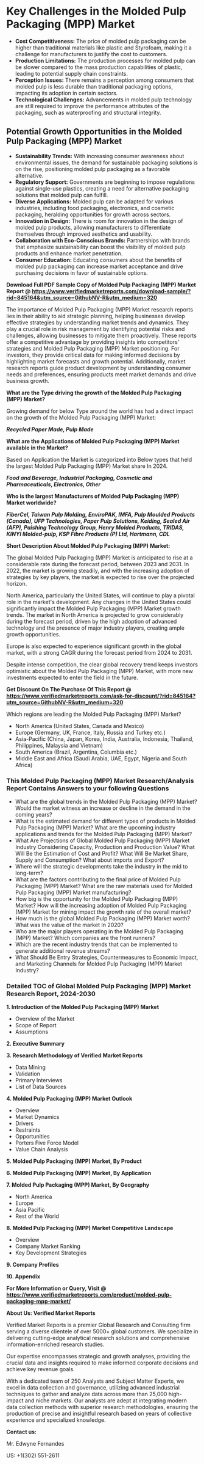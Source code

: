 <p class=""><h1>Key Challenges in the Molded Pulp Packaging (MPP) Market</h1><ul>  <li><strong>Cost Competitiveness:</strong> The price of molded pulp packaging can be higher than traditional materials like plastic and Styrofoam, making it a challenge for manufacturers to justify the cost to customers.</li>  <li><strong>Production Limitations:</strong> The production processes for molded pulp can be slower compared to the mass production capabilities of plastic, leading to potential supply chain constraints.</li>  <li><strong>Perception Issues:</strong> There remains a perception among consumers that molded pulp is less durable than traditional packaging options, impacting its adoption in certain sectors.</li>  <li><strong>Technological Challenges:</strong> Advancements in molded pulp technology are still required to improve the performance attributes of the packaging, such as waterproofing and structural integrity.</li></ul><h2>Potential Growth Opportunities in the Molded Pulp Packaging (MPP) Market</h1><ul>  <li><strong>Sustainability Trends:</strong> With increasing consumer awareness about environmental issues, the demand for sustainable packaging solutions is on the rise, positioning molded pulp packaging as a favorable alternative.</li>  <li><strong>Regulatory Support:</strong> Governments are beginning to impose regulations against single-use plastics, creating a need for alternative packaging solutions that molded pulp can fulfill.</li>  <li><strong>Diverse Applications:</strong> Molded pulp can be adapted for various industries, including food packaging, electronics, and cosmetic packaging, heralding opportunities for growth across sectors.</li>  <li><strong>Innovation in Design:</strong> There is room for innovation in the design of molded pulp products, allowing manufacturers to differentiate themselves through improved aesthetics and usability.</li>  <li><strong>Collaboration with Eco-Conscious Brands:</strong> Partnerships with brands that emphasize sustainability can boost the visibility of molded pulp products and enhance market penetration.</li>  <li><strong>Consumer Education:</strong> Educating consumers about the benefits of molded pulp packaging can increase market acceptance and drive purchasing decisions in favor of sustainable options.</li></ul></p><p class=""><strong>Download Full PDF Sample Copy of Molded Pulp Packaging (MPP) Market Report @ <a href="https://www.verifiedmarketreports.com/download-sample/?rid=845164&utm_source=GithubNV-R&utm_medium=320" target="_blank">https://www.verifiedmarketreports.com/download-sample/?rid=845164&utm_source=GithubNV-R&utm_medium=320</a></strong></p><p>The importance of&nbsp;Molded Pulp Packaging (MPP) Market research reports lies in their ability to aid strategic planning, helping businesses develop effective strategies by understanding market trends and dynamics. They play a crucial role in risk management by identifying potential risks and challenges, allowing businesses to mitigate them proactively. These reports offer a competitive advantage by providing insights into competitors' strategies and Molded Pulp Packaging (MPP) Market positioning. For investors, they provide critical data for making informed decisions by highlighting market forecasts and growth potential. Additionally, market research reports guide product development by understanding consumer needs and preferences, ensuring products meet market demands and drive business growth.</p><p><strong>What are the&nbsp;Type driving the growth of the Molded Pulp Packaging (MPP) Market?</strong></p><p id="" class="">Growing demand for below Type around the world has had a direct impact on the growth of the Molded Pulp Packaging (MPP) Market:</p><p class=""><em><strong>Recycled Paper Made, Pulp Made</strong></em></p><p class=""><strong>What are the&nbsp;Applications&nbsp;of Molded Pulp Packaging (MPP) Market available in the Market?</strong></p><p id="" class="">Based on Application the Market is categorized into Below types that held the largest Molded Pulp Packaging (MPP) Market share In 2024.</p><p class=""><em><strong>Food and Beverage, Industrial Packaging, Cosmetic and Pharmaceuticals, Electronics, Other</strong></em></p><p class=""><strong>Who is the largest Manufacturers of Molded Pulp Packaging (MPP) Market worldwide?</strong></p><p><em><strong>FiberCel, Taiwan Pulp Molding, EnviroPAK, IMFA, Pulp Moulded Products (Canada), UFP Technologies, Paper Pulp Solutions, Keiding, Sealed Air (AFP), Paishing Technology Group, Henry Molded Products, TRIDAS, KINYI Molded-pulp, KSP Fibre Products (P) Ltd, Hartmann, CDL</strong></em></p><p id="" class=""><strong>Short Description About Molded Pulp Packaging (MPP) Market:</strong></p><p>The global Molded Pulp Packaging (MPP) Market is anticipated to rise at a considerable rate during the forecast period, between 2023 and 2031. In 2022, the market is growing steadily, and with the increasing adoption of strategies by key players, the market is expected to rise over the projected horizon.</p><p>North America, particularly the United States, will continue to play a pivotal role in the market's development. Any changes in the United States could significantly impact the Molded Pulp Packaging (MPP) Market growth trends. The market in North America is projected to grow considerably during the forecast period, driven by the high adoption of advanced technology and the presence of major industry players, creating ample growth opportunities.</p><p>Europe is also expected to experience significant growth in the global market, with a strong CAGR during the forecast period from 2024 to 2031.</p><p>Despite intense competition, the clear global recovery trend keeps investors optimistic about the Molded Pulp Packaging (MPP) Market, with more new investments expected to enter the field in the future.</p><p id="" class=""><strong>Get Discount On The Purchase Of This Report @ <a href="https://www.verifiedmarketreports.com/ask-for-discount/?rid=845164?utm_source=GithubNV-R&utm_medium=320" target="_blank">https://www.verifiedmarketreports.com/ask-for-discount/?rid=845164?utm_source=GithubNV-R&utm_medium=320</a></strong></p><p class="">Which regions are leading the Molded Pulp Packaging (MPP) Market?</p><ul><li>North America (United States, Canada and Mexico)</li><li>Europe (Germany, UK, France, Italy, Russia and Turkey etc.)</li><li>Asia-Pacific (China, Japan, Korea, India, Australia, Indonesia, Thailand, Philippines, Malaysia and Vietnam)</li><li>South America (Brazil, Argentina, Columbia etc.)</li><li>Middle East and Africa (Saudi Arabia, UAE, Egypt, Nigeria and South Africa)</li></ul><h3 id="" class="">This Molded Pulp Packaging (MPP) Market Research/Analysis Report Contains Answers to your following Questions</h3><ul><li>What are the global trends in the Molded Pulp Packaging (MPP) Market? Would the market witness an increase or decline in the demand in the coming years?</li><li>What is the estimated demand for different types of products in Molded Pulp Packaging (MPP) Market? What are the upcoming industry applications and trends for the Molded Pulp Packaging (MPP) Market?</li><li>What Are Projections of Global Molded Pulp Packaging (MPP) Market Industry Considering Capacity, Production and Production Value? What Will Be the Estimation of Cost and Profit? What Will Be Market Share, Supply and Consumption? What about imports and Export?</li><li>Where will the strategic developments take the industry in the mid to long-term?</li><li>What are the factors contributing to the final price of Molded Pulp Packaging (MPP) Market? What are the raw materials used for Molded Pulp Packaging (MPP) Market manufacturing?</li><li>How big is the opportunity for the Molded Pulp Packaging (MPP) Market? How will the increasing adoption of Molded Pulp Packaging (MPP) Market for mining impact the growth rate of the overall market?</li><li>How much is the global Molded Pulp Packaging (MPP) Market worth? What was the value of the market In 2020?</li><li>Who are the major players operating in the Molded Pulp Packaging (MPP) Market? Which companies are the front runners?</li><li>Which are the recent industry trends that can be implemented to generate additional revenue streams?</li><li>What Should Be Entry Strategies, Countermeasures to Economic Impact, and Marketing Channels for Molded Pulp Packaging (MPP) Market Industry?</li></ul><h3 id="" class="">Detailed TOC of Global Molded Pulp Packaging (MPP) Market Research Report, 2024-2030</h3><p id="" class=""><strong>1. Introduction of the Molded Pulp Packaging (MPP) Market</strong></p><ul><li>Overview of the Market</li><li>Scope of Report</li><li>Assumptions</li></ul><p id="" class=""><strong>2. Executive Summary</strong></p><p id="" class=""><strong>3. Research Methodology of Verified Market Reports</strong></p><ul><li>Data Mining</li><li>Validation</li><li>Primary Interviews</li><li>List of Data Sources</li></ul><p id="" class=""><strong>4. Molded Pulp Packaging (MPP) Market Outlook</strong></p><ul><li>Overview</li><li>Market Dynamics</li><li>Drivers</li><li>Restraints</li><li>Opportunities</li><li>Porters Five Force Model</li><li>Value Chain Analysis</li></ul><p id="" class=""><strong>5. Molded Pulp Packaging (MPP) Market, By Product</strong></p><p id="" class=""><strong>6. Molded Pulp Packaging (MPP) Market, By Application</strong></p><p id="" class=""><strong>7. Molded Pulp Packaging (MPP) Market, By Geography</strong></p><ul><li>North America</li><li>Europe</li><li>Asia Pacific</li><li>Rest of the World</li></ul><p id="" class=""><strong>8. Molded Pulp Packaging (MPP) Market Competitive Landscape</strong></p><ul><li>Overview</li><li>Company Market Ranking</li><li>Key Development Strategies</li></ul><p id="" class=""><strong>9. Company Profiles</strong></p><p id="" class=""><strong>10. Appendix</strong></p><p id="" class=""><strong>For More Information or Query, Visit @ <a href="https://www.verifiedmarketreports.com/product/molded-pulp-packaging-mpp-market/" target="_blank">https://www.verifiedmarketreports.com/product/molded-pulp-packaging-mpp-market/</a></strong></p><p id="" class=""><strong>About Us: Verified Market Reports</strong></p><p id="" class="">Verified Market Reports is a premier Global Research and Consulting firm serving a diverse clientele of over 5000+ global customers. We specialize in delivering cutting-edge analytical research solutions and comprehensive information-enriched research studies.</p><p id="" class="">Our expertise encompasses strategic and growth analyses, providing the crucial data and insights required to make informed corporate decisions and achieve key revenue goals.</p><p id="" class="">With a dedicated team of 250 Analysts and Subject Matter Experts, we excel in data collection and governance, utilizing advanced industrial techniques to gather and analyze data across more than 25,000 high-impact and niche markets. Our analysts are adept at integrating modern data collection methods with superior research methodologies, ensuring the production of precise and insightful research based on years of collective experience and specialized knowledge.</p><p id="" class=""><strong>Contact us:</strong></p><p id="" class="">Mr. Edwyne Fernandes</p><p id="" class="">US: +1(302) 551-2611</p>